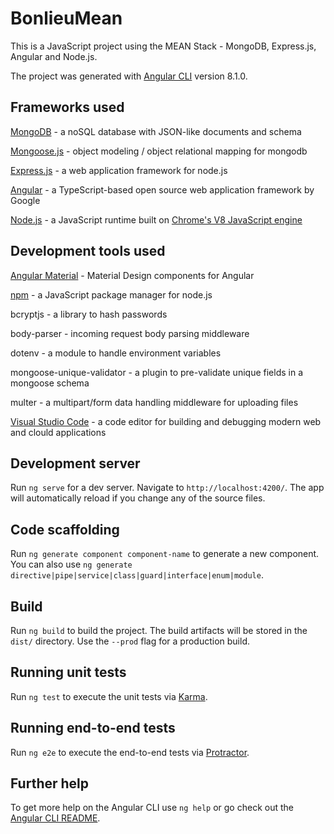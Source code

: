 # BonlieuMean

This is a JavaScript project using the MEAN Stack - MongoDB, Express.js, Angular and Node.js.

The project was generated with [Angular CLI](https://github.com/angular/angular-cli) version 8.1.0.

## Frameworks used

[MongoDB](https://www.mongodb.com/) - a noSQL database with JSON-like documents and schema

[Mongoose.js](https://mongoosejs.com/) - object modeling / object relational mapping for mongodb

[Express.js](https://expressjs.com/) - a web application framework for node.js

[Angular](https://angular.io/) - a TypeScript-based open source web application framework by Google

[Node.js](https://nodejs.org/) - a JavaScript runtime built on [Chrome's V8 JavaScript engine](https://v8.dev/)

## Development tools used

[Angular Material](https://material.angular.io/) - Material Design components for Angular

[npm](https://www.npmjs.com/) - a JavaScript package manager for node.js

bcryptjs - a library to hash passwords

body-parser - incoming request body parsing middleware

dotenv - a module to handle environment variables

mongoose-unique-validator - a plugin to pre-validate unique fields in a mongoose schema

multer - a multipart/form data handling middleware for uploading files

[Visual Studio Code](https://code.visualstudio.com/) - a code editor for building and debugging modern web and clould applications

## Development server

Run `ng serve` for a dev server. Navigate to `http://localhost:4200/`. The app will automatically reload if you change any of the source files.

## Code scaffolding

Run `ng generate component component-name` to generate a new component. You can also use `ng generate directive|pipe|service|class|guard|interface|enum|module`.

## Build

Run `ng build` to build the project. The build artifacts will be stored in the `dist/` directory. Use the `--prod` flag for a production build.

## Running unit tests

Run `ng test` to execute the unit tests via [Karma](https://karma-runner.github.io).

## Running end-to-end tests

Run `ng e2e` to execute the end-to-end tests via [Protractor](http://www.protractortest.org/).

## Further help

To get more help on the Angular CLI use `ng help` or go check out the [Angular CLI README](https://github.com/angular/angular-cli/blob/master/README.md).
